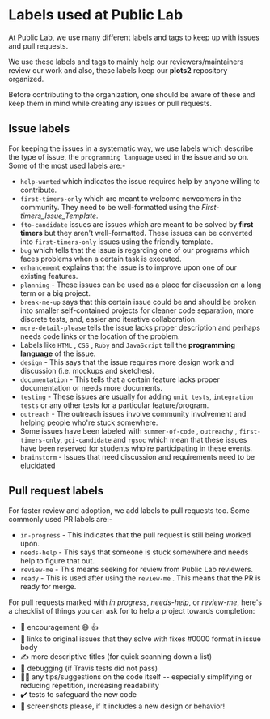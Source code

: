 # Labels used at Public Lab
At Public Lab, we use many different labels and tags to keep up with issues and pull requests.

We use these labels and tags to mainly help our reviewers/maintainers review our work and also, these labels keep our **plots2** repository organized.

Before contributing to the organization, one should be aware of these and keep them in mind while creating any issues or pull requests.

## Issue labels
For keeping the issues in a systematic way, we use labels which describe the type of issue, the  ` programming language ` used in the issue and so on.
Some of the most used labels are:-
* ` help-wanted ` which indicates the issue requires help by anyone willing to contribute.
* ` first-timers-only ` which are meant to welcome newcomers in the community. They need to be well-formatted using the *First-timers_Issue_Template*.
* ` fto-candidate ` issues are issues which are meant to be solved by **first timers** but they aren't well-formatted. These issues can be converted into ` first-timers-only ` issues using the friendly template.
* ` bug ` which tells that the issue is regarding one of our programs which faces problems when a certain task is executed.
* ` enhancement ` explains that the issue is to improve upon one of our existing features.
* ` planning ` - These issues can be used as a place for discussion on a long term or a big project.
* ` break-me-up ` says that this certain issue could be and should be broken into smaller self-contained projects for cleaner code separation, more discrete tests, and, easier and iterative collaboration.
* ` more-detail-please ` tells the issue lacks proper description and perhaps needs code links or the location of the problem.
* Labels like ` HTML ` , ` CSS ` , ` Ruby ` and ` JavaScript ` tell the **programming language** of the issue.
* ` design ` - This says that the issue requires more design work and discussion (i.e. mockups and sketches).
* ` documentation ` - This tells that a certain feature lacks proper documentation or needs more documents.
* ` testing ` - These issues are usually for adding `unit tests`, `integration tests` or any other tests for a particular feature/program.
* ` outreach ` - The outreach issues involve community involvement and helping people who're stuck somewhere.
* Some issues have been labeled with ` summer-of-code ` , ` outreachy ` , ` first-timers-only `, ` gci-candidate ` and ` rgsoc ` which mean that these issues have been reserved for students who're participating in these events.
* `brainstorm` - Issues that need discussion and requirements need to be elucidated

## Pull request labels
For faster review and adoption, we add labels to pull requests too.
Some commonly used PR labels are:-
* ` in-progress ` - This indicates that the pull request is still being worked upon.
* ` needs-help ` - This says that someone is stuck somewhere and needs help to figure that out.
* ` review-me ` - This means seeking for review from Public Lab reviewers.
* ` ready ` - This is used after using the ` review-me ` . This means that the PR is ready for merge.

For pull requests marked with *in progress*, *needs-help*, or *review-me*, here's a checklist of things you can ask for to help a project towards completion:

  * 🎉 encouragement 😄 👍
  * 🔗 links to original issues that they solve with fixes #0000 format in issue body
  * ✍️ more descriptive titles (for quick scanning down a list)
  * 🐞 debugging (if Travis tests did not pass)
  * 👩‍💻 any tips/suggestions on the code itself -- especially simplifying or reducing repetition, increasing readability
  * ✔️ tests to safeguard the new code
  * 📸 screenshots please, if it includes a new design or behavior!
